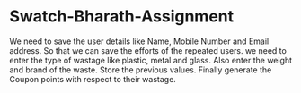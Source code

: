 # Swatch-Bharath-Assignment
We need to save the user details like Name, Mobile Number and Email address.
So that we can save the efforts of the repeated users.
we need to enter the type of wastage like plastic, metal and glass.
Also enter the weight and brand of the waste.
Store the previous values.
Finally generate the Coupon points with respect to their wastage.
